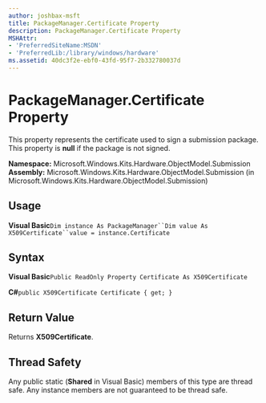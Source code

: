 ```yaml
---
author: joshbax-msft
title: PackageManager.Certificate Property
description: PackageManager.Certificate Property
MSHAttr:
- 'PreferredSiteName:MSDN'
- 'PreferredLib:/library/windows/hardware'
ms.assetid: 40dc3f2e-ebf0-43fd-95f7-2b332780037d
---
```


# PackageManager.Certificate Property


This property represents the certificate used to sign a submission package. This property is **null** if the package is not signed.

**Namespace:** Microsoft.Windows.Kits.Hardware.ObjectModel.Submission **Assembly:** Microsoft.Windows.Kits.Hardware.ObjectModel.Submission (in Microsoft.Windows.Kits.Hardware.ObjectModel.Submission)

## Usage


**Visual Basic**`Dim instance As PackageManager``Dim value As X509Certificate``value = instance.Certificate`

## Syntax


**Visual Basic**`Public ReadOnly Property Certificate As X509Certificate`

**C#**`public X509Certificate Certificate { get; }`

## Return Value


Returns **X509Certificate**.

## Thread Safety


Any public static (**Shared** in Visual Basic) members of this type are thread safe. Any instance members are not guaranteed to be thread safe.

 

 






